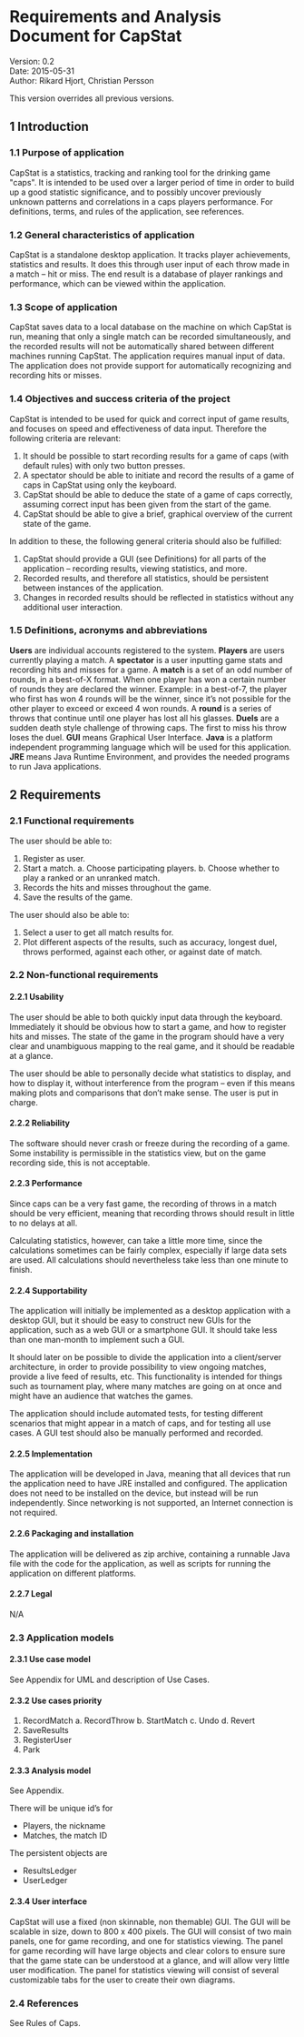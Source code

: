 Requirements and Analysis Document for CapStat
==============================================

Version: 0.2  
Date: 2015-05-31  
Author: Rikard Hjort, Christian Persson  

This version overrides all previous versions.

## 1 Introduction

### 1.1 Purpose of application
CapStat is a statistics, tracking and ranking tool for the drinking game "caps". It is intended to be used over a larger period of time in order to build up a good statistic significance, and to possibly uncover previously unknown patterns and correlations in a caps players performance. For definitions, terms, and rules of the application, see references.

### 1.2 General characteristics of application
CapStat is a standalone desktop application. It tracks player achievements, statistics and results. It does this through user input of each throw made in a match – hit or miss. The end result is a database of player rankings and performance, which can be viewed within the application.

### 1.3 Scope of application
CapStat saves data to a local database on the machine on which CapStat is run, meaning that only a single match can be recorded simultaneously, and the recorded results will not be automatically shared between different machines running CapStat. The application requires manual input of data. The application does not provide support for automatically recognizing and recording hits or misses.

### 1.4 Objectives and success criteria of the project
CapStat is intended to be used for quick and correct input of game results, and focuses on speed and effectiveness of data input. Therefore the following criteria are relevant:

1.  It should be possible to start recording results for a game of caps (with default rules) with only two button presses.
2.  A spectator should be able to initiate and record the results of a game of caps in CapStat using only the keyboard.
3.  CapStat should be able to deduce the state of a game of caps correctly, assuming correct input has been given from the start of the game.
4.  CapStat should be able to give a brief, graphical overview of the current state of the game.

In addition to these, the following general criteria should also be fulfilled:

1.  CapStat should provide a GUI (see Definitions) for all parts of the application – recording results, viewing statistics, and more.
2.  Recorded results, and therefore all statistics, should be persistent between instances of the application.
3.  Changes in recorded results should be reflected in statistics without any additional user interaction.

### 1.5 Definitions, acronyms and abbreviations
**Users** are individual accounts registered to the system.
**Players** are users currently playing a match.
A **spectator** is a user inputting game stats and recording hits and misses for a game.
A **match** is a set of an odd number of rounds, in a best-of-X format. When one player has won a certain number of rounds they are declared the winner. Example: in a best-of-7, the player who first has won 4 rounds will be the winner, since it’s not possible for the other player to exceed or exceed 4 won rounds.
A **round** is a series of throws that continue until one player has lost all his glasses.
**Duels** are a sudden death style challenge of throwing caps. The first to miss his throw loses the duel.
**GUI** means Graphical User Interface.
**Java** is a platform independent programming language which will be used for this application.
**JRE** means Java Runtime Environment, and provides the needed programs to run Java applications.

## 2 Requirements

### 2.1 Functional requirements
The user should be able to:

1.  Register as user.
2.  Start a match.
    a.  Choose participating players.
    b.  Choose whether to play a ranked or an unranked match.
3.  Records the hits and misses throughout the game.
4.  Save the results of the game.

The user should also be able to:

1.  Select a user to get all match results for.
2.  Plot different aspects of the results, such as accuracy, longest duel, throws performed, against each other, or against date of match.

### 2.2 Non-functional requirements

#### 2.2.1 Usability
The user should be able to both quickly input data through the keyboard. Immediately it should be obvious how to start a game, and how to register hits and misses. The state of the game in the program should have a very clear and unambiguous mapping to the real game, and it should be readable at a glance.

The user should be able to personally decide what statistics to display, and how to display it, without interference from the program – even if this means making plots and comparisons that don’t make sense. The user is put in charge.

#### 2.2.2 Reliability
The software should never crash or freeze during the recording of a game. Some instability is permissible in the statistics view, but on the game recording side, this is not acceptable.

#### 2.2.3 Performance
Since caps can be a very fast game, the recording of throws in a match should be very efficient, meaning that recording throws should result in little to no delays at all.

Calculating statistics, however, can take a little more time, since the calculations sometimes can be fairly complex, especially if large data sets are used. All calculations should nevertheless take less than one minute to finish.

#### 2.2.4 Supportability
The application will initially be implemented as a desktop application with a desktop GUI, but it should be easy to construct new GUIs for the application, such as a web GUI or a smartphone GUI. It should take less than one man-month to implement such a GUI.

It should later on be possible to divide the application into a client/server architecture, in order to provide possibility to view ongoing matches, provide a live feed of results, etc. This functionality is intended for things such as tournament play, where many matches are going on at once and might have an audience that watches the games.

The application should include automated tests, for testing different scenarios that might appear in a match of caps, and for testing all use cases. A GUI test should also be manually performed and recorded.

#### 2.2.5 Implementation
The application will be developed in Java, meaning that all devices that run the application need to have JRE installed and configured. The application does not need to be installed on the device, but instead will be run independently. Since networking is not supported, an Internet connection is not required.

#### 2.2.6 Packaging and installation
The application will be delivered as zip archive, containing a runnable Java file with the code for the application, as well as scripts for running the application on different platforms.

#### 2.2.7 Legal
N/A

### 2.3 Application models

#### 2.3.1 Use case model
See Appendix for UML and description of Use Cases.

#### 2.3.2 Use cases priority
1.  RecordMatch
    a.  RecordThrow
    b.  StartMatch
    c.  Undo
    d.  Revert
2.  SaveResults
3.  RegisterUser
4.  Park

#### 2.3.3 Analysis model
See Appendix.

There will be unique id’s for

*   Players, the nickname
*   Matches, the match ID

The persistent objects are

*   ResultsLedger
*   UserLedger

#### 2.3.4 User interface
CapStat will use a fixed (non skinnable, non themable) GUI. The GUI will be scalable in size, down to 800 x 400 pixels. The GUI will consist of two main panels, one for game recording, and one for statistics viewing. The panel for game recording will have large objects and clear colors to ensure sure that the game state can be understood at a glance, and will allow very little user modification. The panel for statistics viewing will consist of several customizable tabs for the user to create their own diagrams.

### 2.4 References
See Rules of Caps.
